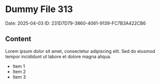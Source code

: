 # Dummy File 313

Date: 2025-04-03
ID: 231D7D79-3860-4061-9139-FC7B3A422CB6

## Content

Lorem ipsum dolor sit amet, consectetur adipiscing elit.
Sed do eiusmod tempor incididunt ut labore et dolore magna aliqua.

* Item 1
* Item 2
* Item 3
